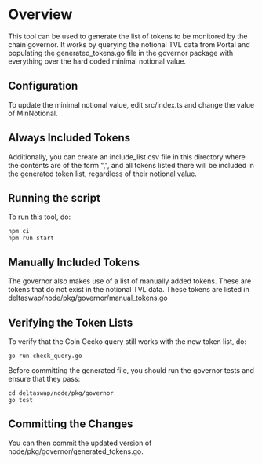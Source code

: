 # Overview

This tool can be used to generate the list of tokens to be monitored by the chain governor.
It works by querying the notional TVL data from Portal and populating the generated_tokens.go file in
the governor package with everything over the hard coded minimal notional value.

## Configuration
To update the minimal notional value, edit src/index.ts and change the value of MinNotional.

## Always Included Tokens
Additionally, you can create an include_list.csv file in this directory where the contents are
of the form "<originChain>,<nativeTokenAddress>", and all tokens listed there will be included
in the generated token list, regardless of their notional value.

## Running the script
To run this tool, do:

```
npm ci
npm run start
```

## Manually Included Tokens
The governor also makes use of a list of manually added tokens. These are tokens that do not exist
in the notional TVL data. These tokens are listed in deltaswap/node/pkg/governor/manual_tokens.go

## Verifying the Token Lists
To verify that the Coin Gecko query still works with the new token list, do:
```
go run check_query.go
```

Before committing the generated file, you should run the governor tests and ensure that they pass:
```
cd deltaswap/node/pkg/governor
go test
```

## Committing the Changes
You can then commit the updated version of node/pkg/governor/generated_tokens.go.
